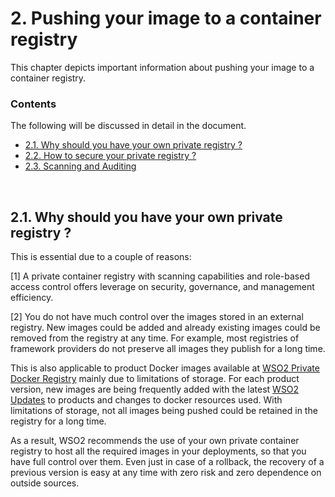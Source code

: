 # 2. Pushing your image to a container registry

This chapter depicts important information about pushing your image to a container registry.

### Contents

The following will be discussed in detail in the document.

* [2.1. Why should you have your own private registry ?](#Why-private-registry)
* [2.2. How to secure your private registry ?](#how-to-secure)
* [2.3. Scanning and Auditing](#scanning-auditing)

<br/>

## 2.1. Why should you have your own private registry ?

This is essential due to a couple of reasons:

[1] A private container registry with scanning capabilities and role-based access control offers leverage on security, governance, and management efficiency.

[2] You do not have much control over the images stored in an external registry. New images could be added and already existing images could be removed from the registry at any time. For example, most registries of framework providers do not preserve all images they publish for a long time. 

This is also applicable to product Docker images available at [WSO2 Private Docker Registry](https://docker.wso2.com) mainly due to limitations of storage. For each product version, new images are being frequently added with the latest [WSO2 Updates](https://wso2.com/updates) to products and changes to docker resources used. With limitations of storage, not all images being pushed could be retained in the registry for a long time.

As a result, WSO2 recommends the use of your own private container registry to host all the required images in your deployments, so that you have full control over them. Even just in case of a rollback, the recovery of a previous version is easy at any time with zero risk and zero dependence on outside sources.
